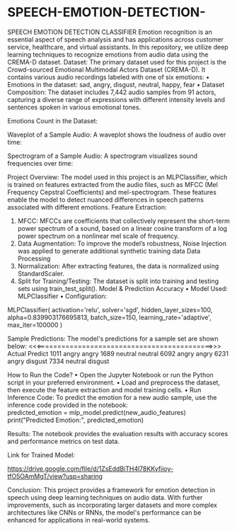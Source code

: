 # SPEECH-EMOTION-DETECTION-
SPEECH EMOTION DETECTION CLASSIFIER
Emotion recognition is an essential aspect of speech analysis and has applications across customer service, healthcare, and virtual assistants. In this repository, we utilize deep learning techniques to recognize emotions from audio data using the CREMA-D dataset.
Dataset:
The primary dataset used for this project is the Crowd-sourced Emotional Multimodal Actors Dataset (CREMA-D). It contains various audio recordings labeled with one of six emotions:
•	Emotions in the dataset: sad, angry, disgust, neutral, happy, fear
•	Dataset Composition: The dataset includes 7,442 audio samples from 91 actors, capturing a diverse range of expressions with different intensity levels and sentences spoken in various emotional tones.

Emotions Count in the Dataset:

 
Waveplot of a Sample Audio:
A waveplot shows the loudness of audio over time: 
 
Spectrogram of a Sample Audio:
A spectrogram visualizes sound frequencies over time: 
 
Project Overview:
The model used in this project is an MLPClassifier, which is trained on features extracted from the audio files, such as MFCC (Mel Frequency Cepstral Coefficients) and mel-spectrogram. These features enable the model to detect nuanced differences in speech patterns associated with different emotions.
Feature Extraction:
1.	MFCC: MFCCs are coefficients that collectively represent the short-term power spectrum of a sound, based on a linear cosine transform of a log power spectrum on a nonlinear mel scale of frequency.
2.	Data Augmentation: To improve the model’s robustness, Noise Injection was applied to generate additional synthetic training data
Data Processing
1.	Normalization: After extracting features, the data is normalized using StandardScaler.
2.	Split for Training/Testing: The dataset is split into training and testing sets using train_test_split().
Model & Prediction Accuracy
•	Model Used: MLPClassifier
•	Configuration:

MLPClassifier(
    activation='relu',
    solver='sgd',
    hidden_layer_sizes=100,
    alpha=0.839903176695813,
    batch_size=150,
    learning_rate='adaptive',
    max_iter=100000
)





Sample Predictions:
The model's predictions for a sample set are shown below:
<<<===========================================>>>
       Actual  Predict
1011    angry    angry
1689  neutral  neutral
6092    angry    angry
6231    angry  disgust
7334  neutral  disgust

How to Run the Code?
•	Open the Jupyter Notebook or run the Python script in your preferred environment.
•	Load and preprocess the dataset, then execute the feature extraction and model training cells.
•	Run Inference Code: To predict the emotion for a new audio sample, use the inference code provided in the notebook:   
  predicted_emotion = mlp_model.predict(new_audio_features)
  print("Predicted Emotion:", predicted_emotion)

Results: The notebook provides the evaluation results with accuracy scores and performance metrics on test data.



Link for Trained Model:

https://drive.google.com/file/d/1ZsEddBiTH4l78KKyfiioy-tfO5OAmMgT/view?usp=sharing

  





Conclusion:
This project provides a framework for emotion detection in speech using deep learning techniques on audio data. With further improvements, such as incorporating larger datasets and more complex architectures like CNNs or RNNs, the model's performance can be enhanced for applications in real-world systems.


